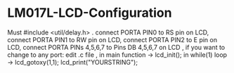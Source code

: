 # LM017L-LCD-Configuration
Must #include <util/delay.h> . 
connect PORTA PIN0 to RS pin on LCD,
connect PORTA PIN1 to RW pin on LCD,
connect PORTA PIN2 to  E pin on LCD,
connect PORTA PINs 4,5,6,7 to Pins DB 4,5,6,7 on LCD ,
if you want to change to any port: edit .c file ,
in main function -> lcd_init();
in while(1) loop -> lcd_gotoxy(1,1); lcd_print("YOURSTRING");
